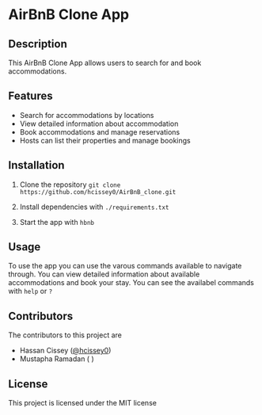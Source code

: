 # AirBnB Clone App

## Description
This AirBnB Clone App allows users to search for and book accommodations.

## Features
- Search for accommodations by locations
- View detailed information about accommodation
- Book accommodations and manage reservations
- Hosts can list their properties and manage bookings

## Installation
1. Clone the repository
`git clone https://github.com/hcissey0/AirBnB_clone.git`

2. Install dependencies with `./requirements.txt`

3. Start the app with `hbnb`

## Usage
To use the app you can use the varous commands available to navigate through. You can view detailed information about available accommodations and book your stay.
You can see the availabel commands with `help` or `?`

## Contributors
The contributors to this project are
- Hassan Cissey ([@hcissey0](https://github.com/hcissey0))
- Mustapha Ramadan ( )

## License
This project is licensed under the MIT license
